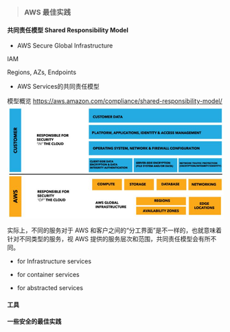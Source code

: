 > ### **AWS 最佳实践**


#### 共同责任模型 Shared Responsibility Model

* AWS Secure Global Infrastructure

 IAM

 Regions, AZs, Endpoints

* AWS Services的共同责任模型

 模型概览
 https://aws.amazon.com/compliance/shared-responsibility-model/
![](/assets/共同责任安全模型.JPG)
 
 实际上，不同的服务对于 AWS 和客户之间的“分工界面”是不一样的，也就意味着针对不同类型的服务，视 AWS 提供的服务层次和范围，共同责任模型会有所不同。
 
 * for Infrastructure services
	
 * for container services
		
 * for abstracted services

#### 工具




#### 一些安全的最佳实践












